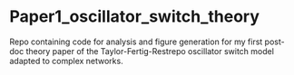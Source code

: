 # Paper1_oscillator_switch_theory
Repo containing code for analysis and figure generation for my first post-doc theory paper of the Taylor-Fertig-Restrepo oscillator switch model adapted to complex networks.
